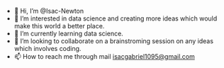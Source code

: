- 👋 Hi, I’m @Isac-Newton
- 👀 I’m interested in data science and creating more ideas which would make this world a better place.
- 🌱 I’m currently learning data science.
- 💞️ I’m looking to collaborate on a brainstroming session on any ideas which involves coding.
- 📫 How to reach me through mail isacgabriel1095@gmail.com

<!---
Isac-Newton/Isac-Newton is a ✨ special ✨ repository because its `README.md` (this file) appears on your GitHub profile.
You can click the Preview link to take a look at your changes.
--->

